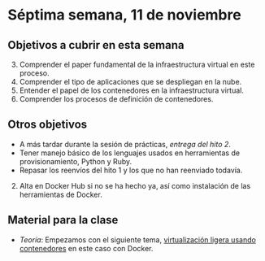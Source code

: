 # Séptima semana, 11 de noviembre


## Objetivos a cubrir en esta semana

3. Comprender el paper fundamental de la infraestructura virtual en
   este proceso.
1. Comprender el tipo de aplicaciones que se despliegan en la nube.
1. Entender el papel de los contenedores en la infraestructura virtual.
2. Comprender los procesos de definición de contenedores.

## Otros objetivos

* A más tardar durante la sesión de prácticas, *entrega del hito 2*.
* Tener manejo básico de los lenguajes usados en herramientas de
  provisionamiento, Python y Ruby.
* Repasar los reenvíos del hito 1 y los que no han reenviado todavía.
2. Alta en Docker Hub si no se ha hecho ya, así como instalación de
   las herramientas de Docker. 


## Material para la clase

* *Teoría*: Empezamos con el siguiente tema, 
  [virtualización ligera usando contenedores](http://jj.github.io/CC/documentos/temas/Contenedores#gestin-de-contenedores-con-docker)  en este caso con Docker.



